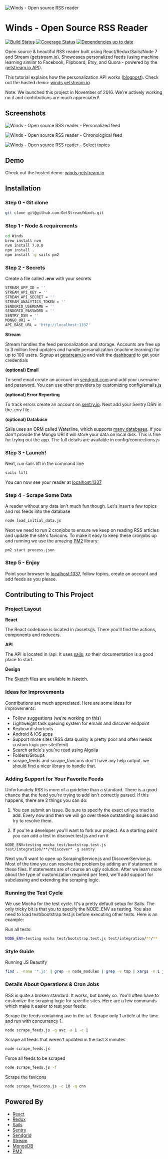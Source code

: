 ![Winds - Open source RSS reader](https://github.com/GetStream/Winds/raw/master/screenshots/ss-0.png "Winds - Open source RSS reader")


# Winds - Open Source RSS Reader
[![Build Status](https://travis-ci.org/GetStream/Winds.svg?branch=master)](https://travis-ci.org/GetStream/Winds)
[![Coverage Status](https://img.shields.io/coveralls/GetStream/Winds.svg)](https://coveralls.io/r/GetStream/Winds?branch=master)
[![Dependencies up to date](https://david-dm.org/GetStream/Winds.png)](https://david-dm.org/getstream/Winds)

Open source &amp; beautiful RSS reader built using React/Redux/Sails/Node 7 and Stream (getstream.io). Showcases personalized feeds (using machine learning similar to Facebook, Flipboard, Etsy, and Quora - powered by the [getstream.io API](https://getstream.io/)). 

This tutorial explains how the personalization API works ([blogpost](http://blog.getstream.io/winds-rss-reader-with-personalization)). Check out the hosted demo: [winds.getstream.io](http://winds.getstream.io/)

Note: We launched this project in November of 2016. We're actively working on it and contributions are much appreciated!

## Screenshots

![Winds - Open source RSS reader - Personalized feed](https://github.com/GetStream/Winds/raw/master/screenshots/ss-2.png "Winds - Open source RSS reader")

![Winds - Open source RSS reader - Chronological feed](https://github.com/GetStream/Winds/raw/master/screenshots/ss-3.png "Winds - Open source RSS reader")

![Winds - Open source RSS reader - Select topics](https://github.com/GetStream/Winds/raw/master/screenshots/ss-1.png "Winds - Open source RSS reader")

## Demo

Check out the hosted demo: [winds.getstream.io](http://winds.getstream.io/)

## Installation

### Step 0 - Git clone 

```bash
git clone git@github.com:GetStream/Winds.git
```

### Step 1 - Node & requirements

```bash
cd Winds
brew install nvm
nvm install 7.0.0
npm install .
npm install -g sails pm2
```

### Step 2 - Secrets

Create a file called **.env** with your secrets

```bash
STREAM_APP_ID = ''
STREAM_API_KEY = ''
STREAM_API_SECRET = ''
STREAM_ANALYTICS_TOKEN = ''
SENDGRID_USERNAME = ''
SENDGRID_PASSWORD = ''
SENTRY_DSN = ''
MONGO_URI = ''
API_BASE_URL = 'http://localhost:1337'
```

**Stream**

Stream handles the feed personalization and storage. Accounts are free up to 3 million feed updates and handle personalization (machine learning) for up to 100 users. Signup at [getstream.io](https://getstream.io/) and visit the [dashboard](https://getstream.io/dashboard/) to get your credentials

**(optional) Email**

To send email create an account on [sendgrid.com](https://sendgrid.com/) and add your username and password. You can use other providers by customizing config/emails.js

**(optional) Error Reporting**

To track errors create an account on [sentry.io](https://sentry.io/). Next add your Sentry DSN in the .env file.

**(optional) Database**

Sails uses an ORM called Waterline, which supports [many databases](https://github.com/balderdashy/waterline-docs#supported-adapters). If you don't provide the Mongo URI it will store your data on local disk. This is fine for trying out the app. The full details are available in config/connections.js

### Step 3 - Launch!

Next, run sails lift in the command line

```bash
sails lift
```
You can now see your reader at [localhost:1337](http://localhost:1337/)

### Step 4 - Scrape Some Data

A reader without any data isn't much fun though. Let's insert a few topics and rss feeds into the database

```bash
node load_initial_data.js
```

Next we need to run 2 cronjobs to ensure we keep on reading RSS articles and update the site's favicons. To make it easy to keep these cronjobs up and running we use the amazing [PM2](https://github.com/Unitech/pm2) library:

```
pm2 start process.json
```

### Step 5 - Enjoy

Point your browser to [localhost:1337](http://localhost:1337/), follow topics, create an account and add feeds as you please.

## Contributing to This Project

### Project Layout

**React**

The React codebase is located in /assets/js. There you'll find the actions, components and reducers.

**API**

The API is located in /api. It uses [sails](http://sailsjs.org/), so their documentation is a good place to start.

**Design**

The [Sketch](https://www.sketchapp.com/) files are available in /sketch.

### Ideas for Improvements

Contributions are much appreciated. Here are some ideas for improvements:

* Follow suggestions (we're working on this)
* Lightweight task queuing system for emails and discover endpoint
* Keyboard shortcuts
* Android & iOS apps
* Support more sites (RSS data quality is pretty poor and often needs custom logic per site/feed)
* Search article's you've read using Algolia
* Folders/Groups
* scrape_feeds and scrape_favicons don't have any help output. we should find a nicer library to handle that.

### Adding Support for Your Favorite Feeds

Unfortunately RSS is more of a guideline than a standard. There is a good chance that the feed you're trying to add isn't correctly parsed. If this happens, there are 2 things you can do:

1. You can submit an issue. Be sure to specify the exact url you tried to add. Every now and then we will go over these outstanding issues and try to resolve them.

2. If you're a developer you'll want to fork our project. As a starting point you can add a test in discover.test.js and run it

```
NODE_ENV=testing mocha test/bootstrap.test.js test/integration/**/*discover* -g sentry
```

Next you'll want to open up ScrapingService.js and DiscoverService.js. Most of the time you can resolve the problem by adding an if statement in these files. If statements are of course an ugly solution. After we learn more about the type of customization required per feed, we'll add support for subclassing and extending the scraping logic.

### Running the Test Cycle

We use Mocha for the test cycle. It's a pretty default setup for Sails. The only tricky bit is that you to specify the NODE_ENV as testing. You also need to load test/bootstrap.test.js before executing other tests. Here is an example:

Run all tests:
```bash
NODE_ENV=testing mocha test/bootstrap.test.js test/integration/**/**
```

### Style Guide

Running JS Beautify

```bash
find . -name '*.js' | grep -v node_modules | grep -v tmp | xargs -n 1 js-beautify -r
```

### Details About Operations & Cron Jobs

RSS is quite a broken standard. It works, but barely so. You'll often have to customize the scraping logic for specific sites.
Here are a few commands which make it easier to test your feeds:

Scrape the feeds containing avc in the url. Scrape only 1 article at the time and run with concurrency 1.
```bash
node scrape_feeds.js -q avc -a 1 -c 1
```

Scrape all feeds that weren't updated in the last 3 minutes
```bash
node scrape_feeds.js
```

Force all feeds to be scraped
```bash
node scrape_feeds.js -f
```

Scrape the favicons
```bash
node scrape_favicons.js -c 10 -q cnn
```

## Powered By

* [React](https://facebook.github.io/react/)
* [Redux](https://github.com/reactjs/react-redux)
* [Sails](http://sailsjs.org/)
* [Sentry](https://sentry.io/welcome/)
* [Sendgrid](https://sendgrid.com)
* [Stream](https://getstream.io)
* [MongoDB](https://www.mongodb.com/)
* [PM2](http://pm2.keymetrics.io/)
